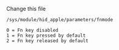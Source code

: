 Change this file

```/sys/module/hid_apple/parameters/fnmode```

    0 = Fn key disabled
    1 = Fn key pressed by default
    2 = Fn key released by default
